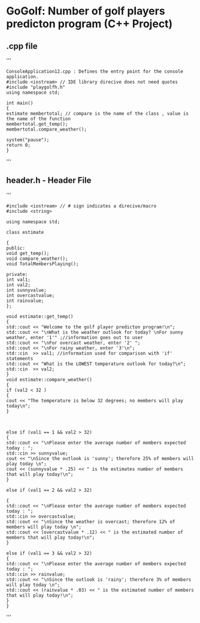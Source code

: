 GoGolf: Number of golf players predicton program (C++ Project)
======
.cpp file
------

'''

    ConsoleApplication12.cpp : Defines the entry point for the console application.
    #include <iostream> // IDE library direcive does not need quotes
    #include "playgolfh.h"
    using namespace std;
   
    int main()
    {
    estimate membertotal; // compare is the name of the class , value is the name of the function
    membertotal.get_temp(); 
    membertotal.compare_weather(); 

    system("pause");
    return 0;
    }
  
'''
    
header.h - Header File 
------

'''

	#include <iostream> // # sign indicates a direcive/macro
	#include <string>

	using namespace std; 

	class estimate
	
	{
	public:
  	void get_temp();
  	void compare_weather();
	void TotalMembersPlaying();

	private:
  	int val1;
  	int val2;
	int sunnyvalue;
	int overcastvalue;
	int rainvalue;
	};

	void estimate::get_temp()
	{
  	std::cout << "Welcome to the golf player predicton program!\n";
	std::cout << "\nWhat is the weather outlook for today? \nFor sunny weather, enter '1'" ;//information goes out to user
	std::cout << "\nFor overcast weather, enter '2' ";
	std::cout << "\nFor rainy weather, enter '3'\n"; 
  	std::cin  >> val1; //information used for comparison with 'if' statements
	std::cout << "What is the LOWEST temperature outlook for today?\n";
	std::cin  >> val2;
	}
	void estimate::compare_weather()
	{
	if (val2 < 32 )
	{
	cout << "The temperature is below 32 degrees; no members will play today\n";
	}



	else if (val1 == 1 && val2 > 32)
	{
	std::cout << "\nPlease enter the average number of members expected today : ";
	std::cin >> sunnyvalue;
	cout << "\nSince the outlook is 'sunny'; therefore 25% of members will play today \n";
	cout << (sunnyvalue * .25) << " is the estimates number of members that will play today!\n";
	}

	else if (val1 == 2 && val2 > 32)
	
	{
	std::cout << "\nPlease enter the average number of members expected today : ";
	std::cin >> overcastvalue;
	std::cout << "\nSince the weather is overcast; therefore 12% of members will play today \n";
	std::cout << (overcastvalue * .12) << " is the estimated number of members that will play today!\n";
	}

	else if (val1 == 3 && val2 > 32)
	{
	std::cout << "\nPlease enter the average number of members expected today : ";
	std::cin >> rainvalue;
	std::cout << "\nSince the outlook is 'rainy'; therefore 3% of members will play today \n";
	std::cout << (rainvalue * .03) << " is the estimated number of members that will play today!\n";
	}
  	}
  
'''
